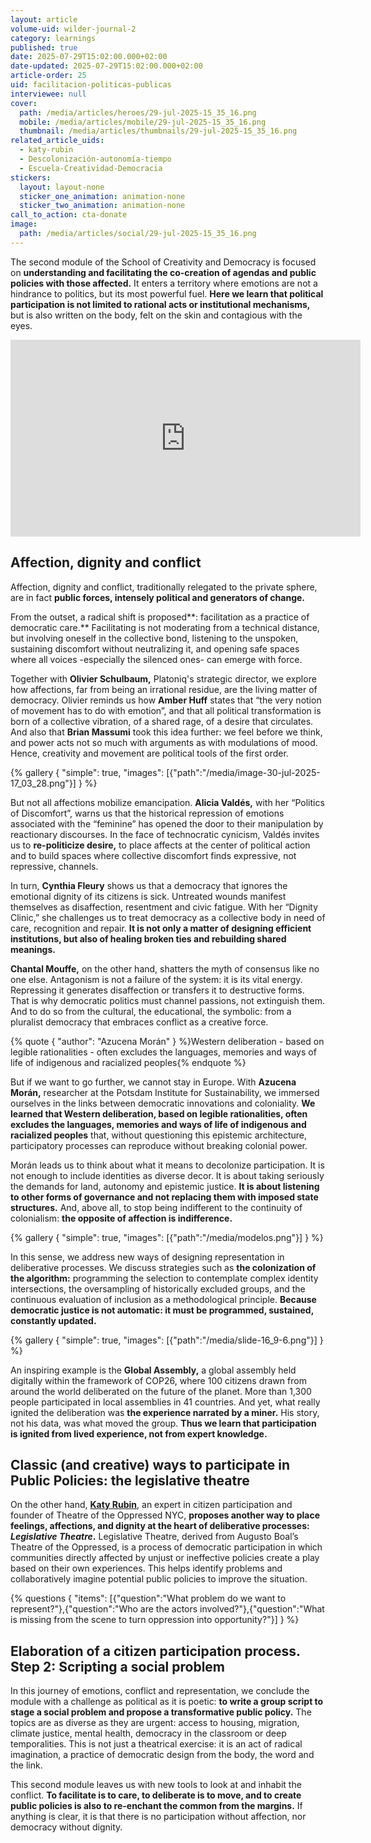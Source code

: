 ```yaml
---
layout: article
volume-uid: wilder-journal-2
category: learnings
published: true
date: 2025-07-29T15:02:00.000+02:00
date-updated: 2025-07-29T15:02:00.000+02:00
article-order: 25
uid: facilitacion-politicas-publicas
interviewee: null
cover:
  path: /media/articles/heroes/29-jul-2025-15_35_16.png
  mobile: /media/articles/mobile/29-jul-2025-15_35_16.png
  thumbnail: /media/articles/thumbnails/29-jul-2025-15_35_16.png
related_article_uids:
  - katy-rubin
  - Descolonización-autonomía-tiempo
  - Escuela-Creatividad-Democracia
stickers:
  layout: layout-none
  sticker_one_animation: animation-none
  sticker_two_animation: animation-none
call_to_action: cta-donate
image:
  path: /media/articles/social/29-jul-2025-15_35_16.png
---
```

The second module of the School of Creativity and Democracy is focused on **understanding and facilitating the co-creation of agendas and public policies with those affected.** It enters a territory where emotions are not a hindrance to politics, but its most powerful fuel. **Here we learn that political participation is not limited to rational acts or institutional mechanisms,** but is also written on the body, felt on the skin and contagious with the eyes.

<iframe width="560" height="315" src="https://www.youtube.com/embed/wCn9N0ywzAc?si=gYyGpFQlGsyLfkii" title="YouTube video player" frameborder="0" allow="accelerometer; autoplay; clipboard-write; encrypted-media; gyroscope; picture-in-picture; web-share" referrerpolicy="strict-origin-when-cross-origin" allowfullscreen></iframe>

## **Affection, dignity and conflict**

Affection, dignity and conflict, traditionally relegated to the private sphere, are in fact **public forces, intensely political and generators of change.**

From the outset, a radical shift is proposed**: facilitation as a practice of democratic care.** Facilitating is not moderating from a technical distance, but involving oneself in the collective bond, listening to the unspoken, sustaining discomfort without neutralizing it, and opening safe spaces where all voices -especially the silenced ones- can emerge with force.

Together with **Olivier Schulbaum,** Platoniq's strategic director, we explore how affections, far from being an irrational residue, are the living matter of democracy. Olivier reminds us how **Amber Huff** states that “the very notion of movement has to do with emotion”, and that all political transformation is born of a collective vibration, of a shared rage, of a desire that circulates. And also that **Brian Massumi** took this idea further: we feel before we think, and power acts not so much with arguments as with modulations of mood. Hence, creativity and movement are political tools of the first order.

{% gallery { "simple": true, "images": [{"path":"/media/image-30-jul-2025-17_03_28.png"}] } %}

But not all affections mobilize emancipation. **Alicia Valdés,** with her “Politics of Discomfort”, warns us that the historical repression of emotions associated with the “feminine” has opened the door to their manipulation by reactionary discourses. In the face of technocratic cynicism, Valdés invites us to **re-politicize desire,** to place affects at the center of political action and to build spaces where collective discomfort finds expressive, not repressive, channels.

In turn, **Cynthia Fleury** shows us that a democracy that ignores the emotional dignity of its citizens is sick. Untreated wounds manifest themselves as disaffection, resentment and civic fatigue. With her “Dignity Clinic,” she challenges us to treat democracy as a collective body in need of care, recognition and repair. **It is not only a matter of designing efficient institutions, but also of healing broken ties and rebuilding shared meanings.**

**Chantal Mouffe,** on the other hand, shatters the myth of consensus like no one else. Antagonism is not a failure of the system: it is its vital energy. Repressing it generates disaffection or transfers it to destructive forms. That is why democratic politics must channel passions, not extinguish them. And to do so from the cultural, the educational, the symbolic: from a pluralist democracy that embraces conflict as a creative force.

{% quote { "author": "Azucena Morán" } %}Western deliberation - based on legible rationalities - often excludes the languages, memories and ways of life of indigenous and racialized peoples{% endquote %}

But if we want to go further, we cannot stay in Europe. With **Azucena Morán,** researcher at the Potsdam Institute for Sustainability, we immersed ourselves in the links between democratic innovations and coloniality. **We learned that Western deliberation, based on legible rationalities, often excludes the languages, memories and ways of life of indigenous and racialized peoples** that, without questioning this epistemic architecture, participatory processes can reproduce without breaking colonial power.

Morán leads us to think about what it means to decolonize participation. It is not enough to include identities as diverse decor. It is about taking seriously the demands for land, autonomy and epistemic justice. **It is about listening to other forms of governance and not replacing them with imposed state structures.** And, above all, to stop being indifferent to the continuity of colonialism: **the opposite of affection is indifference.**

{% gallery { "simple": true, "images": [{"path":"/media/modelos.png"}] } %}

In this sense, we address new ways of designing representation in deliberative processes. We discuss strategies such as **the colonization of the algorithm:** programming the selection to contemplate complex identity intersections, the oversampling of historically excluded groups, and the continuous evaluation of inclusion as a methodological principle. **Because democratic justice is not automatic: it must be programmed, sustained, constantly updated.**

{% gallery { "simple": true, "images": [{"path":"/media/slide-16_9-6.png"}] } %}

An inspiring example is the **Global Assembly,** a global assembly held digitally within the framework of COP26, where 100 citizens drawn from around the world deliberated on the future of the planet. More than 1,300 people participated in local assemblies in 41 countries. And yet, what really ignited the deliberation was **the experience narrated by a miner.** His story, not his data, was what moved the group. **Thus we learn that participation is ignited from lived experience, not from expert knowledge.**

## **Classic (and creative) ways to participate in Public Policies: the legislative theatre**

On the other hand, **[Katy Rubin](https://journal.platoniq.net/es/wilder-journal-2/interviews/katy-rubin/)**, an expert in citizen participation and founder of Theatre of the Oppressed NYC, **proposes another way to place feelings, affections, and dignity at the heart of deliberative processes: *Legislative Theatre*.** Legislative Theatre, derived from Augusto Boal’s Theatre of the Oppressed, is a process of democratic participation in which communities directly affected by unjust or ineffective policies create a play based on their own experiences. This helps identify problems and collaboratively imagine potential public policies to improve the situation.

{% questions { "items": [{"question":"What problem do we want to represent?"},{"question":"Who are the actors involved?"},{"question":"What is missing from the scene to turn oppression into opportunity?"}] } %}

## **Elaboration of a citizen participation process. Step 2: Scripting a social problem**

In this journey of emotions, conflict and representation, we conclude the module with a challenge as political as it is poetic: **to write a group script to stage a social problem and propose a transformative public policy.** The topics are as diverse as they are urgent: access to housing, migration, climate justice, mental health, democracy in the classroom or deep temporalities. This is not just a theatrical exercise: it is an act of radical imagination, a practice of democratic design from the body, the word and the link.

This second module leaves us with new tools to look at and inhabit the conflict. **To facilitate is to care, to deliberate is to move, and to create public policies is also to re-enchant the common from the margins.** If anything is clear, it is that there is no participation without affection, nor democracy without dignity.
